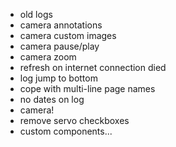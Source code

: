 - old logs
- camera annotations
- camera custom images
- camera pause/play
- camera zoom
- refresh on internet connection died
- log jump to bottom
- cope with multi-line page names
- no dates on log
- camera!
- remove servo checkboxes
- custom components...

